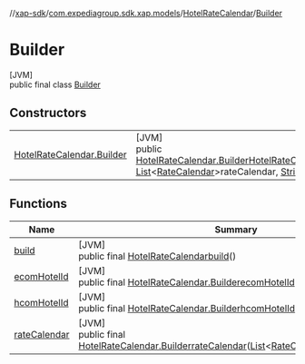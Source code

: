 //[xap-sdk](../../../../index.md)/[com.expediagroup.sdk.xap.models](../../index.md)/[HotelRateCalendar](../index.md)/[Builder](index.md)

# Builder

[JVM]\
public final class [Builder](index.md)

## Constructors

| | |
|---|---|
| [HotelRateCalendar.Builder](-hotel-rate-calendar.-builder.md) | [JVM]<br>public [HotelRateCalendar.Builder](index.md)[HotelRateCalendar.Builder](-hotel-rate-calendar.-builder.md)([String](https://docs.oracle.com/javase/8/docs/api/java/lang/String.html)ecomHotelId, [List](https://docs.oracle.com/javase/8/docs/api/java/util/List.html)&lt;[RateCalendar](../../-rate-calendar/index.md)&gt;rateCalendar, [String](https://docs.oracle.com/javase/8/docs/api/java/lang/String.html)hcomHotelId) |

## Functions

| Name | Summary |
|---|---|
| [build](build.md) | [JVM]<br>public final [HotelRateCalendar](../index.md)[build](build.md)() |
| [ecomHotelId](ecom-hotel-id.md) | [JVM]<br>public final [HotelRateCalendar.Builder](index.md)[ecomHotelId](ecom-hotel-id.md)([String](https://docs.oracle.com/javase/8/docs/api/java/lang/String.html)ecomHotelId) |
| [hcomHotelId](hcom-hotel-id.md) | [JVM]<br>public final [HotelRateCalendar.Builder](index.md)[hcomHotelId](hcom-hotel-id.md)([String](https://docs.oracle.com/javase/8/docs/api/java/lang/String.html)hcomHotelId) |
| [rateCalendar](rate-calendar.md) | [JVM]<br>public final [HotelRateCalendar.Builder](index.md)[rateCalendar](rate-calendar.md)([List](https://docs.oracle.com/javase/8/docs/api/java/util/List.html)&lt;[RateCalendar](../../-rate-calendar/index.md)&gt;rateCalendar) |
